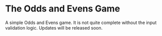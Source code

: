 # The Odds and Evens Game
A simple Odds and Evens game. It is not quite complete without the input validation logic. Updates will be released soon.

